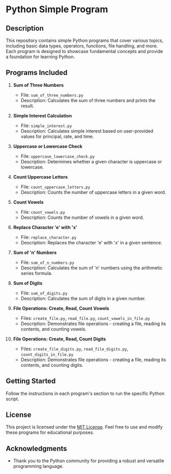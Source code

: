 # Python Simple Program

## Description

This repository contains simple Python programs that cover various topics, including basic data types, operators, functions, file handling, and more. Each program is designed to showcase fundamental concepts and provide a foundation for learning Python.

## Programs Included

1. **Sum of Three Numbers**
   - File: `sum_of_three_numbers.py`
   - Description: Calculates the sum of three numbers and prints the result.

2. **Simple Interest Calculation**
   - File: `simple_interest.py`
   - Description: Calculates simple interest based on user-provided values for principal, rate, and time.

3. **Uppercase or Lowercase Check**
   - File: `uppercase_lowercase_check.py`
   - Description: Determines whether a given character is uppercase or lowercase.

4. **Count Uppercase Letters**
   - File: `count_uppercase_letters.py`
   - Description: Counts the number of uppercase letters in a given word.

5. **Count Vowels**
   - File: `count_vowels.py`
   - Description: Counts the number of vowels in a given word.

6. **Replace Character 'e' with 'x'**
   - File: `replace_character.py`
   - Description: Replaces the character 'e' with 'x' in a given sentence.

7. **Sum of 'n' Numbers**
   - File: `sum_of_n_numbers.py`
   - Description: Calculates the sum of 'n' numbers using the arithmetic series formula.

8. **Sum of Digits**
   - File: `sum_of_digits.py`
   - Description: Calculates the sum of digits in a given number.

9. **File Operations: Create, Read, Count Vowels**
   - Files: `create_file.py`, `read_file.py`, `count_vowels_in_file.py`
   - Description: Demonstrates file operations - creating a file, reading its contents, and counting vowels.

10. **File Operations: Create, Read, Count Digits**
    - Files: `create_file_digits.py`, `read_file_digits.py`, `count_digits_in_file.py`
    - Description: Demonstrates file operations - creating a file, reading its contents, and counting digits.

## Getting Started

Follow the instructions in each program's section to run the specific Python script.

## License

This project is licensed under the [MIT License](LICENSE). Feel free to use and modify these programs for educational purposes.

## Acknowledgments

- Thank you to the Python community for providing a robust and versatile programming language.
